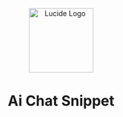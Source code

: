<p align="center"><img width="128" src="https://ai-chat-snippet.vercel.app/images/icon.svg" alt="Lucide Logo"></p>
<h1 align="center">Ai Chat Snippet</h1>